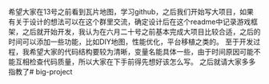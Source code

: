   希望大家在13号之前看到瓦片地图，学习github，之后我们开始写大项目，如果有关于设计的想法可以在这个群里交流，确定设计后在这个readme中记录游戏框架，之后就开始开发，我认为在六月二十号之前基本完成大项目比较合适，之后的时间可以添加一些功能，比如DIY地图，性能优化，平台移植之类的。
至于开发过程，我希望大家的代码结构要较为清晰，变量名能具体一些，由于时间原因可能不能互相检查代码质量，所以大家在下手前得先想好该怎么写。
之后就请大家多多指教了# big-project
